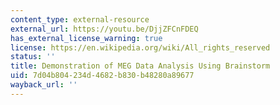 ```yaml
---
content_type: external-resource
external_url: https://youtu.be/DjjZFCnFDEQ
has_external_license_warning: true
license: https://en.wikipedia.org/wiki/All_rights_reserved
status: ''
title: Demonstration of MEG Data Analysis Using Brainstorm
uid: 7d04b804-234d-4682-b830-b48280a89677
wayback_url: ''
---
```

